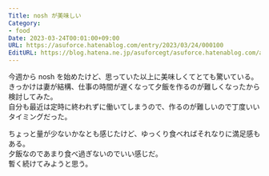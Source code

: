```yaml
---
Title: nosh が美味しい
Category:
- food
Date: 2023-03-24T00:01:00+09:00
URL: https://asuforce.hatenablog.com/entry/2023/03/24/000100
EditURL: https://blog.hatena.ne.jp/asuforcegt/asuforce.hatenablog.com/atom/entry/4207112889975723911
---
```


今週から nosh を始めたけど、思っていた以上に美味しくてとても驚いている。  
きっかけは妻が結構、仕事の時間が遅くなって夕飯を作るのが難しくなったから検討してみた。  
自分も最近は定時に終われずに働いてしまうので、作るのが難しいので丁度いいタイミングだった。  

ちょっと量が少ないかなとも感じたけど、ゆっくり食べればそれなりに満足感もある。  
夕飯なのであまり食べ過ぎないのでいい感じだ。  
暫く続けてみようと思う。
